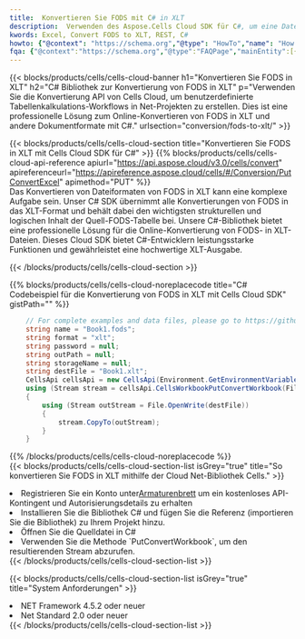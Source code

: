 ```yaml
---
title:  Konvertieren Sie FODS mit C# in XLT
description:  Verwenden des Aspose.Cells Cloud SDK für C#, um eine Datei im FODS-Format in eine Datei im XLT-Format zu konvertieren.
kwords: Excel, Convert FODS to XLT, REST, C#
howto: {"@context": "https://schema.org","@type": "HowTo","name": "How to convert FODS to XLT using the Cells Cloud Net library.","description": "How to convert FODS to XLT using the Cells Cloud Net library.","image": {"@type": "ImageObject"},"url": "/net/conversion/fods-to-xlt/","step": [{ "@type": "HowToStep","name": "How to convert FODS to XLT using the Cells Cloud Net library. step 1", "image": {"@type": "ImageObject",},"url": "/net/conversion/fods-to-xlt/","text": "Register an account at <a href='https://dashboard.aspose.cloud/'>Dashboard</a> to get free API quota & authorization details",},{ "@type": "HowToStep","name": "How to convert FODS to XLT using the Cells Cloud Net library. step 1", "image": {"@type": "ImageObject",},"url": "/net/conversion/fods-to-xlt/","text": "Install C# library and add the reference (import the library) to your project.",},{ "@type": "HowToStep","name": "How to convert FODS to XLT using the Cells Cloud Net library. step 1", "image": {"@type": "ImageObject",},"url": "/net/conversion/fods-to-xlt/","text": "Open the source file in C#",},{ "@type": "HowToStep","name": "How to convert FODS to XLT using the Cells Cloud Net library. step 1", "image": {"@type": "ImageObject",},"url": "/net/conversion/fods-to-xlt/","text": "Use the `PutConvertWorkbook` method to retrieve the resulting stream.",}, ],"supply": {"@type": "HowToSupply","name": "document"},"tool": [{"@type": "HowToTool","name": "Visual Studio, Visual Studio Code, Rider "},{"@type": "HowToTool","name": "Aspose Cells"}],"totalTime": "PT6M"}
fqa: {"@context":"https://schema.org","@type":"FAQPage","mainEntity":[{"@type":"Question","name":"Why convert file formats in C# using REST API?","acceptedAnswer":{"@type":"Answer","text":"Documents are encoded in many ways, and some files may be incompatible with the software you use. To open and read such files, just convert them to appropriate file formats.<br/><ol><li>Install .NET SDK and add the reference (import the library) to your project.</li><li>Open the source file in C# using REST API.</li><li>Call the PutConvertWorkbookRequest() method, passing an output filename with required extension.</li><li>Get the result of conversion as a separate file.</li></ol>"}},{"@type":"Question","name":"What file formats can I convert with your C# library?","acceptedAnswer":{"@type":"Answer","text":"We support a variety of file formats for conversion using .NET library, including XLSX, Excel, xls , PDF, CSV, HTML, Markdown, XML, PNG, JPG, TIFF, Json, TXT and many more."}},{"@type":"Question","name":"What is the maximum allowed file size for conversion using this .NET library?","acceptedAnswer":{"@type":"Answer","text":"There are no file size limits for format conversions using .NET library."}}]}
---
```

{{< blocks/products/cells/cells-cloud-banner h1="Konvertieren Sie FODS in XLT" h2="C# Bibliothek zur Konvertierung von FODS in XLT" p="Verwenden Sie die Konvertierung API von Cells Cloud, um benutzerdefinierte Tabellenkalkulations-Workflows in Net-Projekten zu erstellen. Dies ist eine professionelle Lösung zum Online-Konvertieren von FODS in XLT und andere Dokumentformate mit C#." urlsection="conversion/fods-to-xlt/" >}}

{{< blocks/products/cells/cells-cloud-section title="Konvertieren Sie FODS in XLT mit Cells Cloud SDK für C#" >}}
{{% blocks/products/cells/cells-cloud-api-reference apiurl="https://api.aspose.cloud/v3.0/cells/convert" apireferenceurl="https://apireference.aspose.cloud/cells/#/Conversion/PutConvertExcel" apimethod="PUT" %}}
<br/>
Das Konvertieren von Dateiformaten von FODS in XLT kann eine komplexe Aufgabe sein. Unser C# SDK übernimmt alle Konvertierungen von FODS in das XLT-Format und behält dabei den wichtigsten strukturellen und logischen Inhalt der Quell-FODS-Tabelle bei. Unsere C#-Bibliothek bietet eine professionelle Lösung für die Online-Konvertierung von FODS- in XLT-Dateien. Dieses Cloud SDK bietet C#-Entwicklern leistungsstarke Funktionen und gewährleistet eine hochwertige XLT-Ausgabe.

{{< /blocks/products/cells/cells-cloud-section >}}

{{% blocks/products/cells/cells-cloud-noreplacecode title="C# Codebeispiel für die Konvertierung von FODS in XLT mit Cells Cloud SDK" gistPath="" %}}
 
```cs
    // For complete examples and data files, please go to https://github.com/aspose-cells-cloud/aspose-cells-cloud-dotnet/
    string name = "Book1.fods";
    string format = "xlt";
    string password = null;
    string outPath = null;
    string storageName = null;
    string destFile = "Book1.xlt";
    CellsApi cellsApi = new CellsApi(Environment.GetEnvironmentVariable("ProductClientId"), Environment.GetEnvironmentVariable("ProductClientSecret"));
    using (Stream stream = cellsApi.CellsWorkbookPutConvertWorkbook(File.OpenRead(name), format, password, outPath, storageName))
    {
        using (Stream outStream = File.OpenWrite(destFile))
        {
            stream.CopyTo(outStream);
        }
    }
```
 
{{% /blocks/products/cells/cells-cloud-noreplacecode %}}
<br/>
{{< blocks/products/cells/cells-cloud-section-list isGrey="true" title="So konvertieren Sie FODS in XLT mithilfe der Cloud Net-Bibliothek Cells." >}}
<li> Registrieren Sie ein Konto unter<a href="https://dashboard.aspose.cloud/">Armaturenbrett</a> um ein kostenloses API-Kontingent und Autorisierungsdetails zu erhalten</li>
<li>Installieren Sie die Bibliothek C# und fügen Sie die Referenz (importieren Sie die Bibliothek) zu Ihrem Projekt hinzu.</li>
<li>Öffnen Sie die Quelldatei in C#</li>
<li>Verwenden Sie die Methode `PutConvertWorkbook`, um den resultierenden Stream abzurufen.</li>
{{< /blocks/products/cells/cells-cloud-section-list >}}

{{< blocks/products/cells/cells-cloud-section-list isGrey="true" title="System Anforderungen" >}}
<li>NET Framework 4.5.2 oder neuer</li>
<li>Net Standard 2.0 oder neuer</li>
{{< /blocks/products/cells/cells-cloud-section-list >}}
